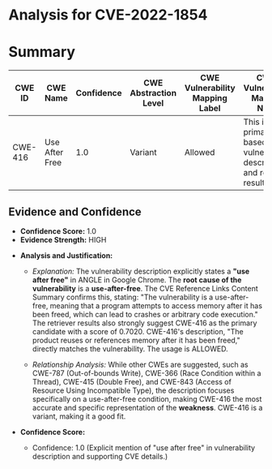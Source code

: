 # Analysis for CVE-2022-1854

# Summary
| CWE ID | CWE Name | Confidence | CWE Abstraction Level | CWE Vulnerability Mapping Label | CWE-Vulnerability Mapping Notes |
|---|---|---|---|---|---|
| CWE-416 | Use After Free | 1.0 | Variant | Allowed | This is the primary CWE based on the vulnerability description and retriever results. |

## Evidence and Confidence

*   **Confidence Score:** 1.0
*   **Evidence Strength:** HIGH

- **Analysis and Justification:**  
  - *Explanation:* The vulnerability description explicitly states a **"use after free"** in ANGLE in Google Chrome. The **root cause of the vulnerability** is a **use-after-free**. The CVE Reference Links Content Summary confirms this, stating: "The vulnerability is a use-after-free, meaning that a program attempts to access memory after it has been freed, which can lead to crashes or arbitrary code execution." The retriever results also strongly suggest CWE-416 as the primary candidate with a score of 0.7020. CWE-416's description, "The product reuses or references memory after it has been freed," directly matches the vulnerability. The usage is ALLOWED.
  
  - *Relationship Analysis:* While other CWEs are suggested, such as CWE-787 (Out-of-bounds Write), CWE-366 (Race Condition within a Thread), CWE-415 (Double Free), and CWE-843 (Access of Resource Using Incompatible Type), the description focuses specifically on a use-after-free condition, making CWE-416 the most accurate and specific representation of the **weakness**. CWE-416 is a variant, making it a good fit.

- **Confidence Score:**  
  - Confidence: 1.0 (Explicit mention of "use after free" in vulnerability description and supporting CVE details.)